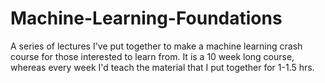 # Machine-Learning-Foundations
A series of lectures I've put together to make a machine learning crash course for those interested to learn from. 
It is a 10 week long course, whereas every week I'd teach the material that I put together for 1-1.5 hrs.
